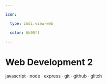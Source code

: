 ```yaml
---

icon: 

  type: zmdi:view-web

  color: 6b95ff

---
```


# Web Development 2

javascript · node · express · git · github · glitch 
